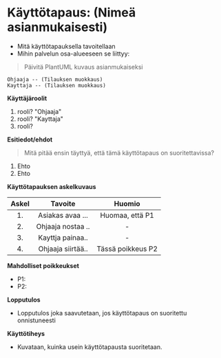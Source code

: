 # Käyttötapaus: (Nimeä asianmukaisesti)

* Mitä käyttötapauksella tavoitellaan
* Mihin palvelun osa-alueeseen se liittyy: 

> Päivitä PlantUML kuvaus asianmukaiseksi

```plantuml
Ohjaaja -- (Tilauksen muokkaus)
Kayttaja -- (Tilauksen muokkaus)
```

**Käyttäjäroolit**	

1. rooli? "Ohjaaja"
2. rooli? "Kayttaja"
3. rooli?

**Esitiedot/ehdot**	

> Mitä pitää ensin täyttyä, että tämä käyttötapaus on suoritettavissa?

1. Ehto 
2. Ehto

**Käyttötapauksen askelkuvaus**

| Askel | Tavoite | Huomio |
|:-:|:-:|:-:|
| 1. | Asiakas avaa ... | Huomaa, että P1 |
| 2. | Ohjaaja nostaa ..  | -  | 
| 3. | Kayttja painaa..  | -  | 
| 4. | Ohjaaja siirtää..  | Tässä poikkeus P2  | 

**Mahdolliset poikkeukset**
 
* P1:	
* P2:	
	
**Lopputulos**	

* Lopputulos joka saavutetaan, jos käyttötapaus on suoritettu onnistuneesti

**Käyttötiheys** 

* Kuvataan, kuinka usein käyttötapausta suoritetaan.

